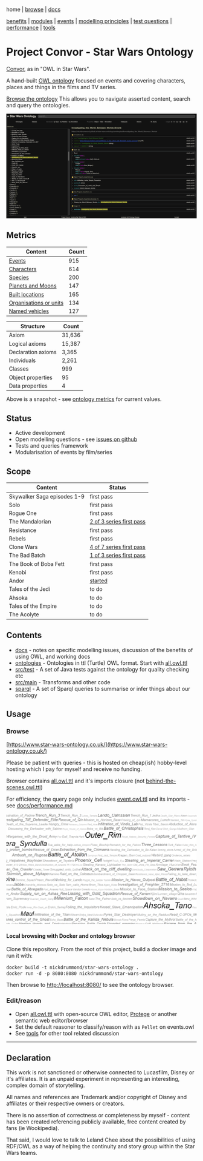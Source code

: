 home |
[browse](https://www.star-wars-ontology.co.uk/) |
[docs](docs/)

[benefits](docs/benefits.md) |
[modules](docs/modularisation.md) |
[events](docs/events.md) |
[modelling principles](docs/modelling-principles.md) |
[test questions](docs/test-questions.md) |
[performance](docs/performance.md) |
[tools](docs/tools.md)

# Project Convor - Star Wars Ontology

[Convor](https://www.star-wars-ontology.co.uk/classes/-1326117872/), as in "OWL in Star Wars".

A hand-built [OWL ontology](docs/benefits.md) focused on events and covering characters, places and things in the films and TV series.

[Browse the ontology](https://www.star-wars-ontology.co.uk/)
This allows you to navigate asserted content, search and query the ontologies.

[![Investigating_the_World_Between_Worlds](docs/images/ontology-browser.png)](https://www.star-wars-ontology.co.uk/individuals/1184063215/)

## Metrics

| Content                                                                                                                  | Count |
|--------------------------------------------------------------------------------------------------------------------------|-------|
| [Events](https://www.star-wars-ontology.co.uk/dlquery/?expression=Event&syntax=man)                                   | 915   |
| [Characters](https://www.star-wars-ontology.co.uk/dlquery/?expression=Being+or+Droid&syntax=man)                      | 614   |
| [Species](https://www.star-wars-ontology.co.uk/dlquery/?expression=Living_thing&syntax=man&query=descendants)        | 200   |
| [Planets and Moons](https://www.star-wars-ontology.co.uk/dlquery/?expression=Planet+or+Moon&syntax=man)               | 147   |
| [Built locations](https://www.star-wars-ontology.co.uk/dlquery/?expression=Built_Location+and+not+Vehicle&syntax=man) | 165   |
| [Organisations or units](https://www.star-wars-ontology.co.uk/dlquery/?expression=Organisation&syntax=man)            | 134   |
| [Named vehicles](https://www.star-wars-ontology.co.uk/dlquery/?expression=Vehicle&syntax=man)                         | 127   |

| Structure             | Count  |
|-----------------------|--------|
| Axiom                 | 31,636 |
| Logical axioms        | 15,387 |
| Declaration axioms    | 3,365  |
| Individuals           | 2,261  |
| Classes               | 999    |
| Object properties     | 95     |
| Data properties       | 4      |

Above is a snapshot - see [ontology metrics](https://www.star-wars-ontology.co.uk/ontologies/) for current values.

## Status

* Active development
* Open modelling questions - see [issues on github](https://github.com/nickdrummond/star-wars-ontology/issues)
* Tests and queries framework
* Modularisation of events by film/series

## Scope

| Content                     | Status                                                                                   |
|-----------------------------|------------------------------------------------------------------------------------------|
| Skywalker Saga episodes 1-9 | first pass                                                                               |
| Solo                        | first pass                                                                               |
| Rogue One                   | first pass                                                                               |
| The Mandalorian             | [2 of 3 series first pass](https://github.com/nickdrummond/star-wars-ontology/issues/45) |
| Resistance                  | first pass                                                                               |
| Rebels                      | first pass                                                                               |  
| Clone Wars                  | [4 of 7 series first pass](https://github.com/nickdrummond/star-wars-ontology/issues/11) |
| The Bad Batch               | [1 of 3 series first pass](https://github.com/nickdrummond/star-wars-ontology/issues/44) |
| The Book of Boba Fett       | first pass                                                                               |
| Kenobi                      | first pass                                                                               |
| Andor                       | [started](https://github.com/nickdrummond/star-wars-ontology/issues/39)                  |
| Tales of the Jedi           | to do                                                                                    |
| Ahsoka                      | to do                                                                                    |
| Tales of the Empire         | to do                                                                                    |
| The Acolyte                 | to do                                                                                    |

## Contents

* [docs](docs/) - notes on specific modelling issues, discussion of the benefits of using OWL, and working docs
* [ontologies](ontologies/) - Ontologies in ttl (Turtle) OWL format. Start with [all.owl.ttl](ontologies/all.owl.ttl)
* [src/test](https://github.com/nickdrummond/star-wars-ontology/tree/master/src/test) - A set of Java tests against the ontology for quality checking etc
* [src/main](https://github.com/nickdrummond/star-wars-ontology/tree/master/src/main) - Transforms and other code
* [sparql](sparql/) - A set of Sparql queries to summarise or infer things about our ontology

## Usage

### Browse

[https://www.star-wars-ontology.co.uk/](https://www.star-wars-ontology.co.uk/)

Please be patient with queries - this is hosted on cheap(ish) hobby-level hosting which I pay for
myself and receive no funding.

Browser contains [all.owl.ttl](ontologies/all.owl.ttl) and it's imports closure
(not [behind-the-scenes.owl.ttl](ontologies/behind-the-scenes.owl.ttl))

For efficiency, the query page only includes [event.owl.ttl](ontologies/events.owl.ttl) and
its imports - see [docs/performance.md](docs/performance.md)

[![Cloud view of individuals by usage](docs/images/cloud.png)](https://www.star-wars-ontology.co.uk/clouds/individuals)


#### Local browsing with Docker and ontology browser

Clone this repository.
From the root of this project, build a docker image and run it with:
```
docker build -t nickdrummond/star-wars-ontology .
docker run -d -p 8080:8080 nickdrummond/star-wars-ontology
```
Then browse to [http://localhost:8080/](http://localhost:8080/) to see the ontology browser.

### Edit/reason
* Open [all.owl.ttl](ontologies/all.owl.ttl) with open-source OWL editor, [Protege](https://protege.stanford.edu/) or
  another semantic web editor/browser
* Set the default reasoner to classify/reason with as `Pellet` on events.owl
* See [tools](docs/tools.md) for other tool related discussion

---

## Declaration

This work is not sanctioned or otherwise connected to Lucasfilm, Disney or it's affiliates. It is an unpaid experiment
in representing an interesting, complex domain of storytelling.

All names and references are Trademark and/or copyright of Disney and affiliates or their respective owners or creators.

There is no assertion of correctness or completeness by myself - content has been created referencing publicly
available, free content created by fans (ie Wookipedia).

That said, I would love to talk to Leland Chee about the possibilities of using RDF/OWL as a way of helping the
continuity and story group within the Star Wars teams.
